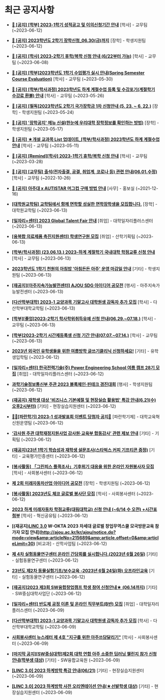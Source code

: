 # 최근 공지사항

* **[📌 [공지] [학부] 2023-1학기 성적공고 및 이의신청기간 안내](http://ajou.ac.kr/kr/ajou/notice.do?mode=view&amp;articleNo=215750&amp;article.offset=0&amp;articleLimit=30)**
 [학사] - 교무팀 (~2023-06-12)

* **[📌 [공지] 2023학년도 2학기 장학신청_06.30(금)까지](http://ajou.ac.kr/kr/ajou/notice.do?mode=view&amp;articleNo=215687&amp;article.offset=0&amp;articleLimit=30)**
 [장학] - 학생지원팀 (~2023-06-12)

* **[📌 [공지] [학사] 2023-2학기 휴학/복학 신청 안내 (6/22부터 가능)](http://ajou.ac.kr/kr/ajou/notice.do?mode=view&amp;articleNo=215587&amp;article.offset=0&amp;articleLimit=30)**
 [학사] - 교무팀 (~2023-06-08)

* **[📌 [공지] [학부]2023학년도 1학기 수업평가 실시 안내(Spring Semester Course Evaluation)](http://ajou.ac.kr/kr/ajou/notice.do?mode=view&amp;articleNo=215232&amp;article.offset=0&amp;articleLimit=30)**
 [학사] - 교무팀 (~2023-05-30)

* **[📌 [공지] [학부/학사과정] 2023학년도 하계 계절수업 등록 및 수강포기(계절학기 수강료 환불) 안내](http://ajou.ac.kr/kr/ajou/notice.do?mode=view&amp;articleNo=215210&amp;article.offset=0&amp;articleLimit=30)**
 [학사] - 교무팀 (~2023-05-26)

* **[📌 [공지] [필독]2023학년도 2학기 국가장학금 1차 신청안내 (5. 23. ~ 6. 22.)](http://ajou.ac.kr/kr/ajou/notice.do?mode=view&amp;articleNo=215084&amp;article.offset=0&amp;articleLimit=30)**
 [장학] - 학생지원팀 (~2023-05-24)

* **[📌 [공지] &#x27;장학공지&#x27; 메뉴 신설(한눈에 우리대학 장학정보를 확인하는 방법)](http://ajou.ac.kr/kr/ajou/notice.do?mode=view&amp;articleNo=214764&amp;article.offset=0&amp;articleLimit=30)**
 [장학] - 학생지원팀 (~2023-05-17)

* **[📌 [공지] ★개설 교과목 List 업데이트_[학부/학사과정] 2023학년도 하계 계절수업 안내](http://ajou.ac.kr/kr/ajou/notice.do?mode=view&amp;articleNo=214493&amp;article.offset=0&amp;articleLimit=30)**
 [학사] - 교무팀 (~2023-05-11)

* **[📌 [공지] [Remind][학사] 2023-1학기 휴학/복학 신청 안내](http://ajou.ac.kr/kr/ajou/notice.do?mode=view&amp;articleNo=212711&amp;article.offset=0&amp;articleLimit=30)**
 [학사] - 교무팀 (~2023-03-28)

* **[📌 [공지] [교무팀] 출석(전자출결, 공결, 취업계, 코로나 등) 관련 안내(06.01.수정)](http://ajou.ac.kr/kr/ajou/notice.do?mode=view&amp;articleNo=205552&amp;article.offset=0&amp;articleLimit=30)**
 [학사] - 교무팀 (~2022-10-26)

* **[📌 [공지] 아주대 x AUTISTAR 머그컵 구매 방법 안내](http://ajou.ac.kr/kr/ajou/notice.do?mode=view&amp;articleNo=147976&amp;article.offset=0&amp;articleLimit=30)**
 [사무] - 홍보실 (~2021-12-16)

* **[[대학원교학팀] 교학팀에서 함께 면학할 성실한 면학장학생을 모집합니다.](http://ajou.ac.kr/kr/ajou/notice.do?mode=view&amp;articleNo=215782&amp;article.offset=0&amp;articleLimit=30)**
 [장학] - 대학원교학팀 (~2023-06-13)

* **[[일자리+센터] 2023 Global Talent Fair 안내](http://ajou.ac.kr/kr/ajou/notice.do?mode=view&amp;articleNo=215779&amp;article.offset=0&amp;articleLimit=30)**
 [취업] - 대학일자리플러스센터 (~2023-06-13)

* **[[융복합 의료제품 촉진지원센터] 학생연구원 모집](http://ajou.ac.kr/kr/ajou/notice.do?mode=view&amp;articleNo=215774&amp;article.offset=0&amp;articleLimit=30)**
 [취업] - 산학기획팀 (~2023-06-13)

* **[[학부/학사과정] (23.06.13.) 2023-하계 계절학기 국내대학 학점교류 신청 안내](http://ajou.ac.kr/kr/ajou/notice.do?mode=view&amp;articleNo=215773&amp;article.offset=0&amp;articleLimit=30)**
 [학사] - 교무팀 (~2023-06-13)

* **[2023학년도 1학기 천원의 아침밥 &#x27;아침든든 아주&#x27; 운영 마감일 안내](http://ajou.ac.kr/kr/ajou/notice.do?mode=view&amp;articleNo=215770&amp;article.offset=0&amp;articleLimit=30)**
 [기타] - 학생지원팀 (~2023-06-13)

* **[[재공지][아주지속가능발전센터] AJOU SDG 아이디어 공모전](http://ajou.ac.kr/kr/ajou/notice.do?mode=view&amp;articleNo=215768&amp;article.offset=0&amp;articleLimit=30)**
 [행사] - 아주지속가능발전센터 (~2023-06-13)

* **[[다산학부대학] 2023-1 교양과목 기말고사 대학원생 감독자 추가 모집](http://ajou.ac.kr/kr/ajou/notice.do?mode=view&amp;articleNo=215766&amp;article.offset=0&amp;articleLimit=30)**
 [학사] - 다산학부대학교학팀 (~2023-06-13)

* **[[학부][졸업]2023-2학기 학사학위취득유예 신청 안내(06.29.~07.18.)](http://ajou.ac.kr/kr/ajou/notice.do?mode=view&amp;articleNo=215762&amp;article.offset=0&amp;articleLimit=30)**
 [학사] - 교무팀 (~2023-06-13)

* **[[학부]2023-2학기 시간제등록생 신청 기간 안내(07.07.~07.14.)](http://ajou.ac.kr/kr/ajou/notice.do?mode=view&amp;articleNo=215761&amp;article.offset=0&amp;articleLimit=30)**
 [학사] - 교무팀 (~2023-06-13)

* **[2023년 외국인 유학생들을 위한 여름방학 글쓰기클리닉 신청하세요!](http://ajou.ac.kr/kr/ajou/notice.do?mode=view&amp;articleNo=215755&amp;article.offset=0&amp;articleLimit=30)**
 [기타] - 유학생입학팀 (~2023-06-12)

* **[[일자리+센터] 한국전력기술(주) Power Engineering School 여름 캠프 28기 모집](http://ajou.ac.kr/kr/ajou/notice.do?mode=view&amp;articleNo=215752&amp;article.offset=0&amp;articleLimit=30)**
 [취업] - 대학일자리플러스센터 (~2023-06-12)

* **[과학기술정보통신부 주관 2023 블록체인·핀테크 경진대회](http://ajou.ac.kr/kr/ajou/notice.do?mode=view&amp;articleNo=215741&amp;article.offset=0&amp;articleLimit=30)**
 [행사] - 학생지원팀 (~2023-06-12)

* **[(재공지) 재학생 대상 &#x27;비즈니스 기본예절 및 현장실습 활용법&#x27; 특강 안내(6.21(수) 오후2시부터)](http://ajou.ac.kr/kr/ajou/notice.do?mode=view&amp;articleNo=215738&amp;article.offset=0&amp;articleLimit=30)**
 [기타] - 현장실습지원센터 (~2023-06-12)

* **[🎉✨[파란학기] 2023-1 성과발표회 이벤트 당첨자 공지💌](http://ajou.ac.kr/kr/ajou/notice.do?mode=view&amp;articleNo=215726&amp;article.offset=0&amp;articleLimit=30)**
 [파란학기제] - 대학교육혁신원운영팀 (~2023-06-12)

* **[‘감사원 주관 대학재정지원사업 감사원·교육부 합동감사’ 관련 제보 안내](http://ajou.ac.kr/kr/ajou/notice.do?mode=view&amp;articleNo=215716&amp;article.offset=0&amp;articleLimit=30)**
 [기타] - 기획팀 (~2023-06-12)

* **[(재공지)23년 1학기 학습성과 재학생 설문조사(스타벅스 커피 기프티콘 증정)](http://ajou.ac.kr/kr/ajou/notice.do?mode=view&amp;articleNo=215710&amp;article.offset=0&amp;articleLimit=30)**
 [기타] - 교육평가인증센터 (~2023-06-12)

* **[[봉사활동] 「그린피스 플콕조사」기후위기 대응을 위한 온라인 자원봉사자 모집](http://ajou.ac.kr/kr/ajou/notice.do?mode=view&amp;articleNo=215709&amp;article.offset=0&amp;articleLimit=30)**
 [학사] - 사회봉사센터 (~2023-06-12)

* **[제 2회 미래자동차산업 아이디어 공모전](http://ajou.ac.kr/kr/ajou/notice.do?mode=view&amp;articleNo=215708&amp;article.offset=0&amp;articleLimit=30)**
 [장학] - 학생지원팀 (~2023-06-12)

* **[[봉사활동] 2023년도 체코 글로벌 봉사단 모집](http://ajou.ac.kr/kr/ajou/notice.do?mode=view&amp;articleNo=215701&amp;article.offset=0&amp;articleLimit=30)**
 [학사] - 사회봉사센터 (~2023-06-12)

* **[2023 하계 미래자동차 학점교류(대림대학교) 신청 안내 (~6/14 수 오전) +시간표첨부](http://ajou.ac.kr/kr/ajou/notice.do?mode=view&amp;articleNo=215690&amp;article.offset=0&amp;articleLimit=30)**
 [학사] - 혁신공유팀 (~2023-06-12)

* **[(재공지)[LINC 3.0](전액무료) W-OKTA 2023 차세대 글로벌 창업무역스쿨 모국방문교육 참가자 모집 안내](http://ajou.ac.kr/kr/ajou/notice.do?mode=view&amp;articleNo=215689&amp;article.offset=0&amp;articleLimit=30)**
 [비교과] - 산학사업팀 (~2023-06-12)

* **[제 4차 실험동물연구센터 온라인 간담회를 실시합니다.(2023년 6월 26일)](http://ajou.ac.kr/kr/ajou/notice.do?mode=view&amp;articleNo=215683&amp;article.offset=0&amp;articleLimit=30)**
 [기타] - 실험동물연구센터 (~2023-06-12)

* **[23년도 제2차 동물실험기초/보수교육 -2023년 6월 24일(화) 오프라인교육](http://ajou.ac.kr/kr/ajou/notice.do?mode=view&amp;articleNo=215682&amp;article.offset=0&amp;articleLimit=30)**
 [기타] - 실험동물연구센터 (~2023-06-12)

* **[[재공지]2023 제3회 SW융합창업캠프 학생 참여 신청안내★ (06.14까지)](http://ajou.ac.kr/kr/ajou/notice.do?mode=view&amp;articleNo=215681&amp;article.offset=0&amp;articleLimit=30)**
 [기타] - SW중심대학사업단 (~2023-06-12)

* **[[일자리+센터] 반도체 공정 이론 및 온라인 직무부트(B반) 모집](http://ajou.ac.kr/kr/ajou/notice.do?mode=view&amp;articleNo=215668&amp;article.offset=0&amp;articleLimit=30)**
 [취업] - 대학일자리플러스센터 (~2023-06-09)

* **[[다산학부대학] 2023-1 교양과목 기말고사 대학원생 감독자 추가 모집](http://ajou.ac.kr/kr/ajou/notice.do?mode=view&amp;articleNo=215666&amp;article.offset=0&amp;articleLimit=30)**
 [학사] - 다산학부대학교학팀 (~2023-06-09)

* **[사회봉사센터 뉴스레터 제 4호 &quot;지구를 위한 아주쓰담달리기&quot;](http://ajou.ac.kr/kr/ajou/notice.do?mode=view&amp;articleNo=215660&amp;article.offset=0&amp;articleLimit=30)**
 [학사] - 사회봉사센터 (~2023-06-09)

* **[[마지막 공지][SW중심대학]제2회 대학 연합 아주 소중한 딥러닝 챌린지 참가 신청 안내(학부생 대상)](http://ajou.ac.kr/kr/ajou/notice.do?mode=view&amp;articleNo=215659&amp;article.offset=0&amp;articleLimit=30)**
 [기타] - SW융합교육원 (~2023-06-09)

* **[[LINC 3.0] 2023 하계방학 특강 안내(06/21)](http://ajou.ac.kr/kr/ajou/notice.do?mode=view&amp;articleNo=215658&amp;article.offset=0&amp;articleLimit=30)**
 [기타] - 현장실습지원센터 (~2023-06-09)

* **[[LINC 3.0] 2023 하계방학 사전 오리엔테이션 안내(★선발학생 대상)](http://ajou.ac.kr/kr/ajou/notice.do?mode=view&amp;articleNo=215657&amp;article.offset=0&amp;articleLimit=30)**
 [기타] - 현장실습지원센터 (~2023-06-09)
